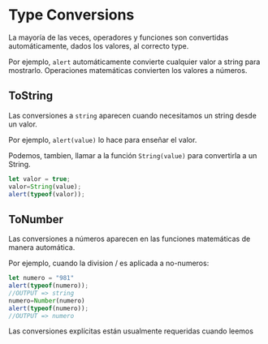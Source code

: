 # Type Conversions 

La mayoría de las veces, operadores y funciones son convertidas automáticamente, dados los valores, al correcto type.

Por ejemplo, `alert` automáticamente convierte cualquier valor a string para mostrarlo. Operaciones matemáticas convierten los valores a números. 

## ToString 

Las conversiones a `string` aparecen cuando necesitamos un string desde un valor. 

Por ejemplo, `alert(value)` lo hace para enseñar el valor. 

Podemos, tambien, llamar a la función `String(value)` para convertirla a un String. 

```javascript
let valor = true; 
valor=String(value); 
alert(typeof(valor));
```

## ToNumber

Las conversiones a números aparecen en las funciones matemáticas de manera automática. 

Por ejemplo, cuando la division / es aplicada a no-numeros:

```javascript 
let numero = "981"
alert(typeof(numero));
//OUTPUT => string
numero=Number(numero)
alert(typeof(numero));
//OUTPUT => numero
```
Las conversiones explícitas están usualmente requeridas cuando leemos 
